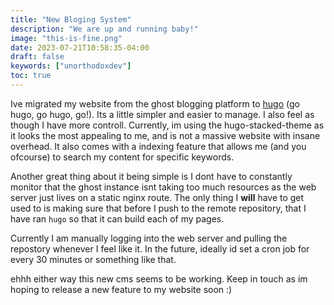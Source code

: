 ```yaml
---
title: "New Bloging System"
description: "We are up and running baby!"
image: "this-is-fine.png"
date: 2023-07-21T10:58:35-04:00
draft: false
keywords: ["unorthodoxdev"]
toc: true
---
```


Ive migrated my website from the ghost blogging platform to [hugo](https://gohugo.io/) (go hugo, go hugo, go!). Its a little simpler and easier to manage. I also feel as though I have more controll. Currently, im using the hugo-stacked-theme as it looks the most appealing to me, and is not a massive website with insane overhead. It also comes with a indexing feature that allows me (and you ofcourse) to search my content for specific keywords.

Another great thing about it being simple is I dont have to constantly monitor that the ghost instance isnt taking too much resources as the web server just lives on a static nginx route. The only thing I **will** have to get used to is making sure that before I push to the remote repository, that I have ran `hugo` so that it can build each of my pages.

Currently I am manually logging into the web server and pulling the repostory whenever I feel like it. In the future, ideally id set a cron job for every 30 minutes or something like that.

ehhh either way this new cms seems to be working. Keep in touch as im hoping to release a new feature to my website soon :)